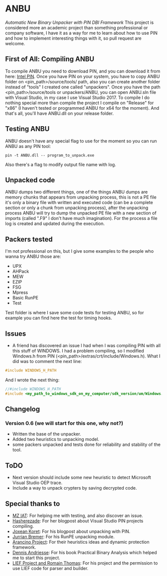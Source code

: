# ANBU
*Automatic New Binary Unpacker with PIN DBI Framework*
This project is considered more an academic project than something professional or company software, I have it as a way for me to learn about how to use PIN and how to implement interesting things with it, so pull request are welcome.

## First of All: Compiling ANBU

To compile ANBU you need to download PIN, and you can download it from here: [Intel PIN][1]. Once you have PIN on your system, you have to copy ANBU folder on <pin_path>/source/tools/ path, also you can create another folder instead of "tools" I created one called "unpackers". Once you have the path <pin_path>/source/tools or unpackers/ANBU, you can open ANBU.sln file with Visual Studio, in my case I use Visual Studio 2017. To compile I do nothing special more than compile the project I compile on "Release" for "x86" (I haven't tested or programmed ANBU for x64 for the moment). And that's all, you'll have ANBU.dll on your release folder.

## Testing ANBU

ANBU doesn't have any special flag to use for the moment so you can run ANBU as any PIN tool:

```shell
pin -t ANBU.dll -- program_to_unpack.exe
```

Also there's a flag to modify output file name with log.

## Unpacked code

ANBU dumps two different things, one of the things ANBU dumps are memory chunks that appears from unpacking process, this is not a PE file it's only a binary file with written and executed code (can be a complete section or only a chunk from unpacking process), after the unpacking process ANBU will try to dump the unpacked PE file with a new section of imports (called ".F9" I don't have much imagination). For the process a file log is created and updated during the execution.

## Packers tested

I'm not professional on this, but I give some examples to the people who wanna try ANBU those are:

- UPX
- AHPack
- MEW
- EZIP
- FSG
- Mpress
- Basic RunPE
- Test

Test folder is where I save some code tests for testing ANBU, so for example you can find here the test for timing hooks.

## Issues

- A friend has discovered an issue I had when I was compiling PIN with all this stuff of WINDOWS. I had a problem compiling, so I modified Windows.h from PIN (<pin_path>/extras/crt/include/Windows.h). What I did was to comment the next line:

```Cpp
#include WINDOWS_H_PATH
```

And I wrote the next thing:

```Cpp
//#include WINDOWS_H_PATH
#include <my_path_to_windows_sdk_on_my_computer/sdk_version/um/Windows.h>
```

## Changelog

### Version 0.6 (we will start for this one, why not?)

- Written the base of the unpacker.
- Added two heuristics to unpacking model.
- some packers unpacked and tests done for reliability and stability of the tool.

## ToDO

- Next version should include some new heuristic to detect Microsoft Visual Studio OEP trace.
- Include a way to unpack crypters by saving decrypted code.

## Special thanks to

- [MZ IAT][2]: For helping me with testing, and also discover an issue.
- [Hasherezade][3]: For her blogpost about Visual Studio PIN projects compiling.
- [Joxean Koret][4]: For his blogpost about unpacking with PIN.
- [Jurrian Bremer][5]: For his RunPE unpacking module.
- [Arancino Project][6]: For their heuristics ideas and dynamic protection framework.
- [Dennis Andriesse][7]: For his book Practical Binary Analysis which helped me to start this project.
- [LIEF Project and Romain Thomas][8]: For his project and the permission to use LIEF code for parser and builder.	

[1]: <https://software.intel.com/en-us/articles/pin-a-binary-instrumentation-tool-downloads> "Intel PIN download link"
[2]: <https://twitter.com/MZ_IAT> "MZ IAT Twitter"
[3]: <https://twitter.com/hasherezade> "Hasherezade Twitter"
[4]: <https://twitter.com/matalaz> "Joxean Koret Twitter"
[5]: <https://twitter.com/skier_t> "Jurrian Bremer Twitter"
[6]: <https://github.com/necst/arancino> "Arancino Project"
[7]: <https://syssec.mistakenot.net/> "Dennis Andriesse webpage"
[8]: <https://lief.quarkslab.com/> "Lief Project"